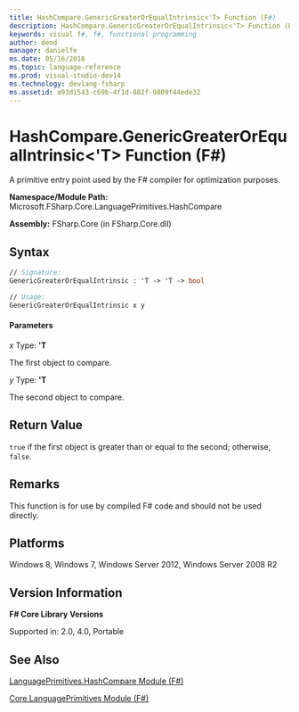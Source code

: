 ```yaml
---
title: HashCompare.GenericGreaterOrEqualIntrinsic<'T> Function (F#)
description: HashCompare.GenericGreaterOrEqualIntrinsic<'T> Function (F#)
keywords: visual f#, f#, functional programming
author: dend
manager: danielfe
ms.date: 05/16/2016
ms.topic: language-reference
ms.prod: visual-studio-dev14
ms.technology: devlang-fsharp
ms.assetid: a93d1543-c69b-4f1d-882f-9809f44ede32 
---
```


# HashCompare.GenericGreaterOrEqualIntrinsic<'T> Function (F#)

A primitive entry point used by the F# compiler for optimization purposes.

**Namespace/Module Path:** Microsoft.FSharp.Core.LanguagePrimitives.HashCompare

**Assembly:** FSharp.Core (in FSharp.Core.dll)


## Syntax

```fsharp
// Signature:
GenericGreaterOrEqualIntrinsic : 'T -> 'T -> bool

// Usage:
GenericGreaterOrEqualIntrinsic x y
```

#### Parameters
*x*
Type: **'T**


The first object to compare.


*y*
Type: **'T**


The second object to compare.

## Return Value

`true` if the first object is greater than or equal to the second; otherwise, `false`.

## Remarks
This function is for use by compiled F# code and should not be used directly.


## Platforms
Windows 8, Windows 7, Windows Server 2012, Windows Server 2008 R2


## Version Information
**F# Core Library Versions**

Supported in: 2.0, 4.0, Portable

## See Also
[LanguagePrimitives.HashCompare Module &#40;F&#35;&#41;](LanguagePrimitives.HashCompare-Module-%5BFSharp%5D.md)

[Core.LanguagePrimitives Module &#40;F&#35;&#41;](Core.LanguagePrimitives-Module-%5BFSharp%5D.md)